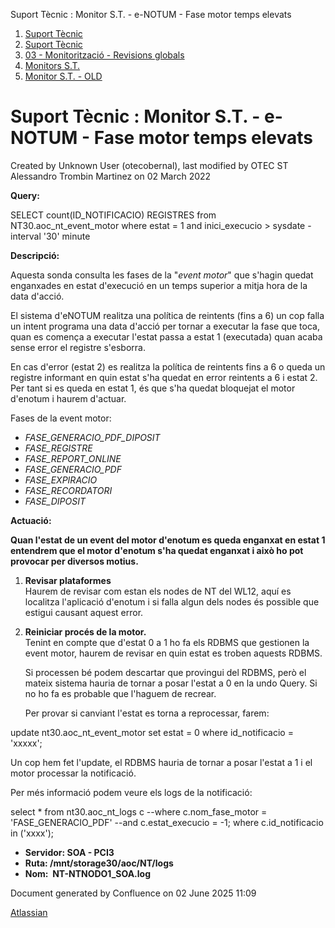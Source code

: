 Suport Tècnic : Monitor S.T. - e-NOTUM - Fase motor temps elevats  

1.  [Suport Tècnic](index.md)
2.  [Suport Tècnic](13893782.md)
3.  [03 - Monitorització - Revisions globals](26313327.md)
4.  [Monitors S.T.](Monitors-S.T._41522177.md)
5.  [Monitor S.T. - OLD](Monitor-S.T.---OLD_118555256.md)

Suport Tècnic : Monitor S.T. - e-NOTUM - Fase motor temps elevats
=================================================================

Created by Unknown User (otecobernal), last modified by OTEC ST Alessandro Trombin Martinez on 02 March 2022

**Query:**

SELECT count(ID\_NOTIFICACIO) REGISTRES
from NT30.aoc\_nt\_event\_motor
where estat = 1
and inici\_execucio > sysdate - interval '30' minute

**Descripció:** 

Aquesta sonda consulta les fases de la "_event motor_" que s'hagin quedat enganxades en estat d'execució en un temps superior a mitja hora de la data d'acció.

El sistema d'eNOTUM realitza una política de reintents (fins a 6) un cop falla un intent programa una data d'acció per tornar a executar la fase que toca, quan es comença a executar l'estat passa a estat 1 (executada) quan acaba sense error el registre s'esborra.

En cas d'error (estat 2) es realitza la política de reintents fins a 6 o queda un registre informant en quin estat s'ha quedat en error reintents a 6 i estat 2. Per tant si es queda en estat 1, és que s'ha quedat bloquejat el motor d'enotum i haurem d'actuar.

Fases de la event motor:

*   _FASE\_GENERACIO\_PDF\_DIPOSIT_
*   _FASE\_REGISTRE_
*   _FASE\_REPORT\_ONLINE_
*   _FASE\_GENERACIO\_PDF_
*   _FASE\_EXPIRACIO_
*   _FASE\_RECORDATORI_
*   _FASE\_DIPOSIT_

**Actuació:** 

**Quan l'estat de un event del motor d'enotum es queda enganxat en estat 1 entendrem que el motor d'enotum s'ha quedat enganxat i això ho pot provocar per diversos motius.**

1.  **Revisar plataformes**  
    Haurem de revisar com estan els nodes de NT del WL12, aquí es localitza l'aplicació d'enotum i si falla algun dels nodes és possible que estigui causant aquest error.  
      
    
2.  **Reiniciar procés de la motor.**  
    Tenint en compte que d'estat 0 a 1 ho fa els RDBMS que gestionen la event motor, haurem de revisar en quin estat es troben aquests RDBMS.  
      
    Si processen bé podem descartar que provingui del RDBMS, però el mateix sistema hauria de tornar a posar l'estat a 0 en la undo Query. Si no ho fa es probable que l'haguem de recrear.  
      
    Per provar si canviant l'estat es torna a reprocessar, farem:

update nt30.aoc\_nt\_event\_motor
set estat = 0
where id\_notificacio = 'xxxxx';

  
Un cop hem fet l'update, el RDBMS hauria de tornar a posar l'estat a 1 i el motor processar la notificació.

Per més informació podem veure els logs de la notificació:

select \*
from nt30.aoc\_nt\_logs c
--where c.nom\_fase\_motor = 'FASE\_GENERACIO\_PDF'
--and c.estat\_execucio = -1;
where c.id\_notificacio in ('xxxx');

*   **Servidor: SOA - PCI3**
*   **Ruta: /mnt/storage30/aoc/NT/logs**
*   **Nom:  NT-NTNODO1\_SOA.log**

Document generated by Confluence on 02 June 2025 11:09

[Atlassian](http://www.atlassian.com/)